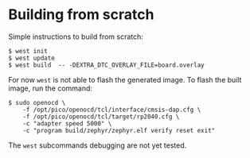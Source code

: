 # Building from scratch

Simple instructions to build from scratch:

```
$ west init
$ west update
$ west build  -- -DEXTRA_DTC_OVERLAY_FILE=board.overlay
```

For now `west` is not able to flash the generated image. To flash the built image, run the command:

```
$ sudo openocd \
    -f /opt/pico/openocd/tcl/interface/cmsis-dap.cfg \
    -f /opt/pico/openocd/tcl/target/rp2040.cfg \
    -c "adapter speed 5000" \
    -c "program build/zephyr/zephyr.elf verify reset exit"
```

The `west` subcommands debugging are not yet tested.

